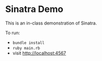 # Sinatra Demo

This is an in-class demonstration of Sinatra.

To run:

* `bundle install`
* `ruby main.rb`
* visit [http://localhost:4567](http://localhost:4567)
